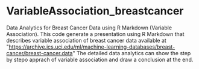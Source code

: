 # VariableAssociation_breastcancer
Data Analytics for Breast Cancer Data using R Markdown (Variable Association).
This code generate a presentation using R Markdown that describes variable association of breast cancer data available at "https://archive.ics.uci.edu/ml/machine-learning-databases/breast-cancer/breast-cancer.data"
The detailed data analytics can show the step by stepo apprach of variable association and draw a conclusion at the end.
